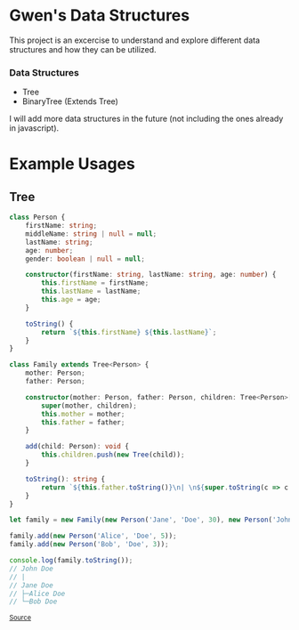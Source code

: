 # Gwen's Data Structures

This project is an excercise to understand and explore different data structures and how they can be utilized.

### Data Structures

-   Tree
-   BinaryTree (Extends Tree)

I will add more data structures in the future (not including the ones already in javascript).

# Example Usages

## Tree

```ts
class Person {
    firstName: string;
    middleName: string | null = null;
    lastName: string;
    age: number;
    gender: boolean | null = null;

    constructor(firstName: string, lastName: string, age: number) {
        this.firstName = firstName;
        this.lastName = lastName;
        this.age = age;
    }

    toString() {
        return `${this.firstName} ${this.lastName}`;
    }
}

class Family extends Tree<Person> {
    mother: Person;
    father: Person;

    constructor(mother: Person, father: Person, children: Tree<Person>[] = []) {
        super(mother, children);
        this.mother = mother;
        this.father = father;
    }

    add(child: Person): void {
        this.children.push(new Tree(child));
    }

    toString(): string {
        return `${this.father.toString()}\n| \n${super.toString(c => c.toString())}`;
    }
}

let family = new Family(new Person('Jane', 'Doe', 30), new Person('John', 'Doe', 32));

family.add(new Person('Alice', 'Doe', 5));
family.add(new Person('Bob', 'Doe', 3));

console.log(family.toString());
// John Doe
// |
// Jane Doe
// ├─Alice Doe
// └─Bob Doe
```

<sup>[Source](https://github.com/gwenphalan/data-structures/blob/71e601f74df2c098930cb82f70b92b580d784ad3/src/DataStructures/Tree.ts)</sup>
